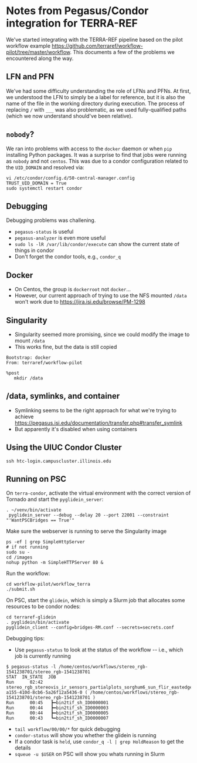 # Notes from Pegasus/Condor integration for TERRA-REF

We've started integrating with the TERRA-REF pipeline based on the pilot workflow example https://github.com/terraref/workflow-pilot/tree/master/workflow. This documents a few of the problems we encountered along the way.

## LFN and PFN

We've had some difficulty understanding the role of LFNs and PFNs. At first, we understood the LFN to simply be a label for reference, but it is also the name of the file in the working directory during execution. The process of replacing `/` with `___` was also problematic, as we used fully-qualified paths (which we now understand should've been relative).

## `nobody`?

We ran into problems with access to the `docker` daemon or when `pip` installing Python packages. It was a surprise to find that jobs were running as `nobody` and not `centos`. This was due to a condor configuration related to the `UID_DOMAIN` and resolved via:

```
vi /etc/condor/config.d/50-central-manager.config
TRUST_UID_DOMAIN = True
sudo systemctl restart condor
```

## Debugging

Debugging problems was challening. 
* `pegasus-status` is useful
* `pegasus-analyzer` is even more useful
* `sudo ls -lR /var/lib/condor/execute` can show the current state of things in condor
* Don't forget the condor tools, e.g., `condor_q`


## Docker
* On Centos, the group is `dockerroot` not `docker`...
* However, our current approach of trying to use the NFS mounted `/data` won't work due to https://jira.isi.edu/browse/PM-1298

## Singularity
* Singularity seemed more promising, since we could modify the image to mount `/data`
* This works fine, but the data is still copied
```
Bootstrap: docker
From: terraref/workflow-pilot

%post
   mkdir /data
```

## /data, symlinks, and container
* Symlinking seems to be the right approach for what we're trying to achieve https://pegasus.isi.edu/documentation/transfer.php#transfer_symlink
* But apparently it's disabled when using containers


## Using the UIUC Condor Cluster

`ssh htc-login.campuscluster.illinois.edu`

## Running on PSC

On `terra-condor`, activate the virtual environment with the correct version of Tornado and start the `pyglidein_server`:
```
. ~/venv/bin/activate
 pyglidein_server --debug --delay 20 --port 22001 --constraint "'WantPSCBridges == True'"
```

Make sure the webserver is running to serve the Singularity image
```
ps -ef | grep SimpleHttpServer
# if not running
sudo su - 
cd /images
nohup python -m SimpleHTTPServer 80 & 
```

Run the workflow:
```
cd workflow-pilot/workflow_terra
./submit.sh
```

On PSC, start the `glidein`, which is simply a Slurm job that allocates some resources to be condor nodes:
```
cd terraref-glidein
. pyglidein/bin/activate
pyglidein_client --config=bridges-RM.conf --secrets=secrets.conf
```

Debugging tips:
* Use `pegasus-status` to look at the status of the workflow -- i.e., which job is currently running
```
$ pegasus-status -l /home/centos/workflows/stereo_rgb-1541238701/stereo_rgb-1541238701
STAT  IN_STATE  JOB
Run      02:42  stereo_rgb_stereovis_ir_sensors_partialplots_sorghum6_sun_flir_eastedge_mn_2_9ec3c25e-a155-410d-8cb6-5a26f12a5436-0 ( /home/centos/workflows/stereo_rgb-1541238701/stereo_rgb-1541238701 )
Run      00:45   ┣━bin2tif_sh_ID0000001
Run      00:44   ┣━bin2tif_sh_ID0000003
Run      00:44   ┣━bin2tif_sh_ID0000005
Run      00:43   ┗━bin2tif_sh_ID0000007
```
* `tail workflow/00/00/*` for quick debugging
* `condor-status` will show you whether the glidein is running
* If a condor task is `held`, use `condor_q -l | grep HoldReason` to get the details
* `squeue -u $USER` on PSC will show you whats running in Slurm


